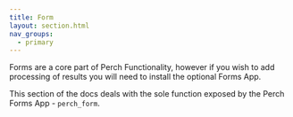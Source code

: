 ```yaml
---
title: Form
layout: section.html
nav_groups:
  - primary
---
```


Forms are a core part of Perch Functionality, however if you wish to add processing of results you will need to install the optional Forms App.

This section of the docs deals with the sole function exposed by the Perch Forms App - `perch_form`.
